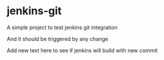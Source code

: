 # jenkins-git

A simple project to test jenkins git integration



And it should be triggered by any change


Add new text here to see if jenkins will build with new commit
